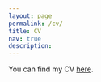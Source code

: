 ```yaml
---
layout: page
permalink: /cv/
title: CV
nav: true
description:
---
```

You can find my CV <a href="../assets/pdf/RB_CV.pdf">here</a>.
